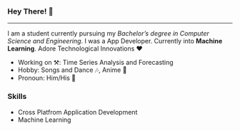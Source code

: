 ### Hey There! 👋

____________

I am a student currently pursuing my *Bachelor’s degree in Computer Science and Engineering*. I was a App Developer.
Currently into **Machine Learning**. Adore Technological Innovations ❤

+ Working on ⚒: Time Series Analysis and Forecasting
+ Hobby: Songs and Dance 🎶, Anime 🍡
+ Pronoun: Him/His 👦


### Skills
+ Cross Platfrom Application Development
+ Machine Learning
